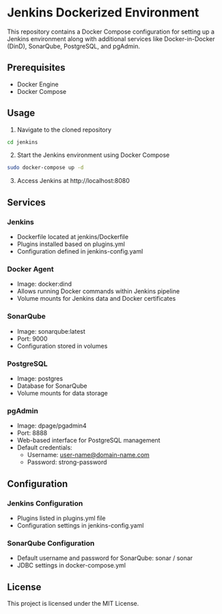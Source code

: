 # Jenkins Dockerized Environment

This repository contains a Docker Compose configuration for setting up a Jenkins environment along with additional services like Docker-in-Docker (DinD), SonarQube, PostgreSQL, and pgAdmin.

## Prerequisites
* Docker Engine
* Docker Compose

## Usage

1. Navigate to the cloned repository

```sh
cd jenkins
```

2. Start the Jenkins environment using Docker Compose

```sh
sudo docker-compose up -d
```

3. Access Jenkins at http://localhost:8080

## Services

### Jenkins 
* Dockerfile located at jenkins/Dockerfile
* Plugins installed based on plugins.yml
* Configuration defined in jenkins-config.yaml

### Docker Agent
* Image: docker:dind
* Allows running Docker commands within Jenkins pipeline
* Volume mounts for Jenkins data and Docker certificates

### SonarQube
* Image: sonarqube:latest
* Port: 9000
* Configuration stored in volumes

### PostgreSQL
* Image: postgres
* Database for SonarQube
* Volume mounts for data storage

### pgAdmin
* Image: dpage/pgadmin4
* Port: 8888
* Web-based interface for PostgreSQL management
* Default credentials:
  * Username: user-name@domain-name.com
  * Password: strong-password

## Configuration

### Jenkins Configuration
* Plugins listed in plugins.yml file
* Configuration settings in jenkins-config.yaml

### SonarQube Configuration
* Default username and password for SonarQube: sonar / sonar
* JDBC settings in docker-compose.yml  

## License
This project is licensed under the MIT License.